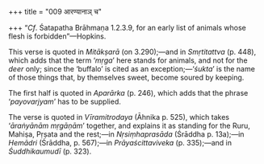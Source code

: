 +++
title = "009 आरण्यानाञ् च"

+++
“*Cf*. Śatapatha Brāhmaṇa 1.2.3.9, for an early list of animals whose
flesh is forbidden”—Hopkins.

This verse is quoted in *Mitākṣarā* (on 3.290);—and in *Smṛtitattva* (p.
448), which adds that the term ‘*mṛga*’ here stands for animals, and not
for the *deer* only; since the ‘buffalo’ is cited as an
exception;—‘*śukta*’ is the name of those things that, by themselves
sweet, become soured by keeping.

The first half is quoted in *Aparārka* (p. 246), which adds that the
phrase ‘*payovarjyam*’ has to be supplied.

The verse is quoted in *Vīramitrodaya* (Āhnika p. 525), which takes
‘*āraṅyānām mṛgāṇām*’ together, and explains it as standing for the
Ruru, Mahiṣa, Pṛṣata and the rest;—in *Nṛsiṃhaprasāda* (Śrāddha p.
13a);—in *Hemādri* (Śrāddha, p. 567);—in *Prāyaścittaviveka* (p.
335);—and in *Śuddhikaumudī* (p. 323).


